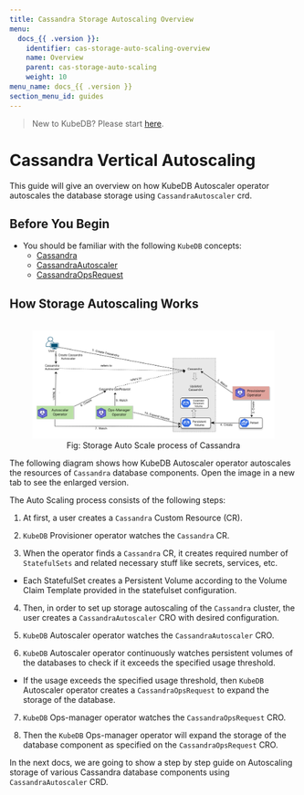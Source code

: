 ```yaml
---
title: Cassandra Storage Autoscaling Overview
menu:
  docs_{{ .version }}:
    identifier: cas-storage-auto-scaling-overview
    name: Overview
    parent: cas-storage-auto-scaling
    weight: 10
menu_name: docs_{{ .version }}
section_menu_id: guides
---
```


> New to KubeDB? Please start [here](/docs/README.md).

# Cassandra Vertical Autoscaling

This guide will give an overview on how KubeDB Autoscaler operator autoscales the database storage using `CassandraAutoscaler` crd.

## Before You Begin

- You should be familiar with the following `KubeDB` concepts:
  - [Cassandra](/docs/guides/cassandra/concepts/cassandra.md)
  - [CassandraAutoscaler](/docs/guides/cassandra/concepts/cassandraautoscaler.md)
  - [CassandraOpsRequest](/docs/guides/cassandra/concepts/cassandraopsrequest.md)

## How Storage Autoscaling Works

<figure align="center">
  <img alt="Storage AutoScale process of Cassandra" src="/docs/images/day-2-operation/cassandra/storageAutoScale.svg">
<figcaption align="center">Fig: Storage Auto Scale process of Cassandra</figcaption>
</figure>

The following diagram shows how KubeDB Autoscaler operator autoscales the resources of `Cassandra` database components. Open the image in a new tab to see the enlarged version.


The Auto Scaling process consists of the following steps:

1. At first, a user creates a `Cassandra` Custom Resource (CR).

2. `KubeDB` Provisioner  operator watches the `Cassandra` CR.

3. When the operator finds a `Cassandra` CR, it creates required number of `StatefulSets` and related necessary stuff like secrets, services, etc.

- Each StatefulSet creates a Persistent Volume according to the Volume Claim Template provided in the statefulset configuration.

4. Then, in order to set up storage autoscaling of the `Cassandra` cluster, the user creates a `CassandraAutoscaler` CRO with desired configuration.

5. `KubeDB` Autoscaler operator watches the `CassandraAutoscaler` CRO.

6. `KubeDB` Autoscaler operator continuously watches persistent volumes of the databases to check if it exceeds the specified usage threshold.
- If the usage exceeds the specified usage threshold, then `KubeDB` Autoscaler operator creates a `CassandraOpsRequest` to expand the storage of the database. 
   
7. `KubeDB` Ops-manager operator watches the `CassandraOpsRequest` CRO.

8. Then the `KubeDB` Ops-manager operator will expand the storage of the database component as specified on the `CassandraOpsRequest` CRO.

In the next docs, we are going to show a step by step guide on Autoscaling storage of various Cassandra database components using `CassandraAutoscaler` CRD.

